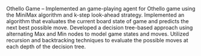 Othello Game 
– Implemented an game-playing agent for Othello game using the MiniMax algorithm and k-step look-ahead strategy.
  Implemented an algorithm that evaluates the current board state of game and predicts the next best possible move.
  Developed a decision tree-based approach using alternating Max and Min nodes to model game states and moves.
  Utilized recursion and backtracking techniques to evaluate the possible moves at each depth of the decision tree.

